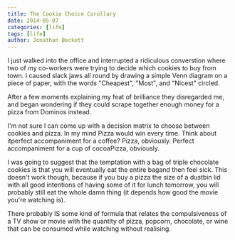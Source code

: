 ```yaml
---
title: The Cookie Choice Corollary
date: 2014-05-07
categories: [life]
tags: [life]
author: Jonathan Beckett
---
```


I just walked into the office and interrupted a ridiculous converstion where two of my co-workers were trying to decide which cookies to buy from town. I caused slack jaws all round by drawing a simple Venn diagram on a piece of paper, with the words "Cheapest", "Most", and "Nicest" circled.

After a few moments explaining my feat of brilliance they disregarded me, and began wondering if they could scrape together enough money for a pizza from Dominos instead.

I'm not sure I can come up with a decision matrix to choose between cookies and pizza. In my mind Pizza would win every time. Think about itperfect accompaniment for a coffee? Pizza, obviously. Perfect accompaniment for a cup of cocoaPizza, obviously.

I was going to suggest that the temptation with a bag of triple chocolate cookies is that you will eventually eat the entire bagand then feel sick. This doesn't work though, because if you buy a pizza the size of a dustbin lid with all good intentions of having some of it for lunch tomorrow, you will probably still eat the whole damn thing (it depends how good the movie you're watching is).

There probably IS some kind of formula that relates the compulsiveness of a TV show or movie with the quantity of pizza, popcorn, chocolate, or wine that can be consumed while watching without realising.